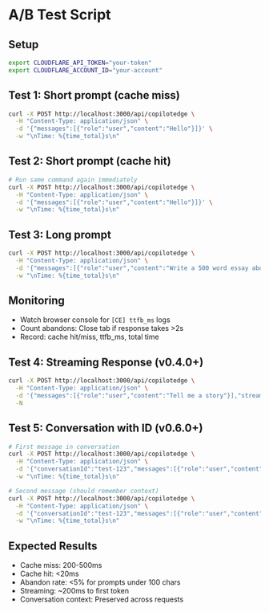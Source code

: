 # A/B Test Script

## Setup
```bash
export CLOUDFLARE_API_TOKEN="your-token"
export CLOUDFLARE_ACCOUNT_ID="your-account"
```

## Test 1: Short prompt (cache miss)
```bash
curl -X POST http://localhost:3000/api/copilotedge \
  -H "Content-Type: application/json" \
  -d '{"messages":[{"role":"user","content":"Hello"}]}' \
  -w "\nTime: %{time_total}s\n"
```

## Test 2: Short prompt (cache hit)
```bash
# Run same command again immediately
curl -X POST http://localhost:3000/api/copilotedge \
  -H "Content-Type: application/json" \
  -d '{"messages":[{"role":"user","content":"Hello"}]}' \
  -w "\nTime: %{time_total}s\n"
```

## Test 3: Long prompt
```bash
curl -X POST http://localhost:3000/api/copilotedge \
  -H "Content-Type: application/json" \
  -d '{"messages":[{"role":"user","content":"Write a 500 word essay about clouds"}]}' \
  -w "\nTime: %{time_total}s\n"
```

## Monitoring
- Watch browser console for `[CE] ttfb_ms` logs
- Count abandons: Close tab if response takes >2s
- Record: cache hit/miss, ttfb_ms, total time

## Test 4: Streaming Response (v0.4.0+)
```bash
curl -X POST http://localhost:3000/api/copilotedge \
  -H "Content-Type: application/json" \
  -d '{"messages":[{"role":"user","content":"Tell me a story"}],"stream":true}' \
  -N
```

## Test 5: Conversation with ID (v0.6.0+)
```bash
# First message in conversation
curl -X POST http://localhost:3000/api/copilotedge \
  -H "Content-Type: application/json" \
  -d '{"conversationId":"test-123","messages":[{"role":"user","content":"My name is Alice"}]}' \
  -w "\nTime: %{time_total}s\n"

# Second message (should remember context)
curl -X POST http://localhost:3000/api/copilotedge \
  -H "Content-Type: application/json" \
  -d '{"conversationId":"test-123","messages":[{"role":"user","content":"What is my name?"}]}' \
  -w "\nTime: %{time_total}s\n"
```

## Expected Results
- Cache miss: 200-500ms
- Cache hit: <20ms  
- Abandon rate: <5% for prompts under 100 chars
- Streaming: ~200ms to first token
- Conversation context: Preserved across requests